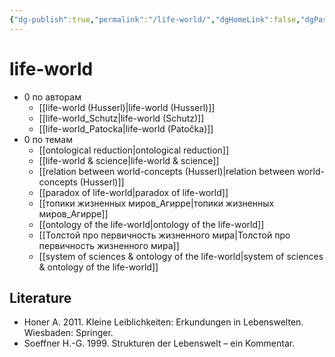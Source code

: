 ```yaml
---
{"dg-publish":true,"permalink":"/life-world/","dgHomeLink":false,"dgPassFrontmatter":false}
---
```


# life-world
- 0 по авторам
	- [[life-world (Husserl)|life-world (Husserl)]]
	- [[life-world_Schutz|life-world (Schutz)]]
	- [[life-world_Patocka|life-world (Patočka)]]
- 0 по темам
	- [[ontological reduction|ontological reduction]]
	- [[life-world & science|life-world & science]]
	- [[relation between world-concepts (Husserl)|relation between world-concepts (Husserl)]]
	- [[paradox of life-world|paradox of life-world]]
	- [[топики жизненных миров_Агирре|топики жизненных миров_Агирре]]
	- [[ontology of the life-world|ontology of the life-world]]
	- [[Толстой про первичность жизненного мира|Толстой про первичность жизненного мира]]
	- [[system of sciences & ontology of the life-world|system of sciences & ontology of the life-world]]


## Literature
- Honer A. 2011. Kleine Leiblichkeiten: Erkundungen in Lebenswelten. Wiesbaden: Springer.
- Soeffner H.-G. 1999. Strukturen der Lebenswelt – ein Kommentar.




